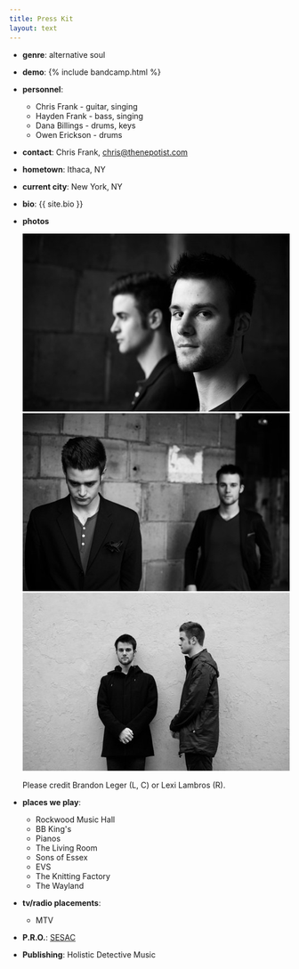 ```yaml
---
title: Press Kit
layout: text
---
```


- **genre**: alternative soul

- **demo**:
  {% include bandcamp.html %}

- **personnel**:

  - Chris Frank - guitar, singing
  - Hayden Frank - bass, singing
  - Dana Billings - drums, keys
  - Owen Erickson - drums

- **contact**: Chris Frank, <a href="mailto:chris@thenepotist.com">chris@thenepotist.com</a>

- **hometown**: Ithaca, NY

- **current city**: New York, NY

- **bio**:
  {{ site.bio }}

- **photos**

  <a target="_blank" class="photo" href="/assets/press_photos/1.jpg">
    <img src="/assets/press_photos/1_thumb.jpg" alt="Chris Frank and Hayden Frank" />
  </a>
  <a target="_blank" class="photo" href="/assets/press_photos/2.jpg">
    <img src="/assets/press_photos/2_thumb.jpg" alt="Chris Frank and Hayden Frank" />
  </a>
  <a target="_blank" class="photo" href="/assets/press_photos/3.jpg">
    <img src="/assets/press_photos/3_thumb.jpg" alt="Chris Frank and Hayden Frank" />
  </a>
  <p>Please credit Brandon Leger (L, C) or Lexi Lambros (R).</p>

- **places we play**:
  - Rockwood Music Hall
  - BB King's
  - Pianos
  - The Living Room
  - Sons of Essex
  - EVS
  - The Knitting Factory
  - The Wayland

- **tv/radio placements**:
  - MTV

- **P.R.O.**: [SESAC](https://www.sesac.com)

- **Publishing**: Holistic Detective Music

